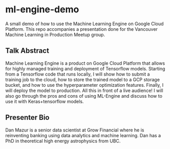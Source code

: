 # ml-engine-demo
A small demo of how to use the Machine Learning Engine on Google Cloud Platform.
This repo accompanies a presentation done for the Vancouver Machine Learning in Production Meetup group.

## Talk Abstract
Machine Learning Engine is a product on Google Cloud Platform that allows for highly managed
training and deployment of Tensorflow models. Starting from a Tensorflow code that runs
locally, I will show how to submit a training job to the cloud, how to store the trained model
to a GCP storage bucket, and how to use the hyperparameter optimization features.
Finally, I will deploy the model to production. All this in front of a live audience!
I will also go through the pros and cons of using ML-Engine and discuss how to use it with
Keras+tensorflow models.


## Presenter Bio
Dan Mazur is a senior data scientist at Grow Financial where he is reinventing banking using
data analytics and machine learning. Dan has a PhD in theoretical high energy
astrophysics from UBC.
